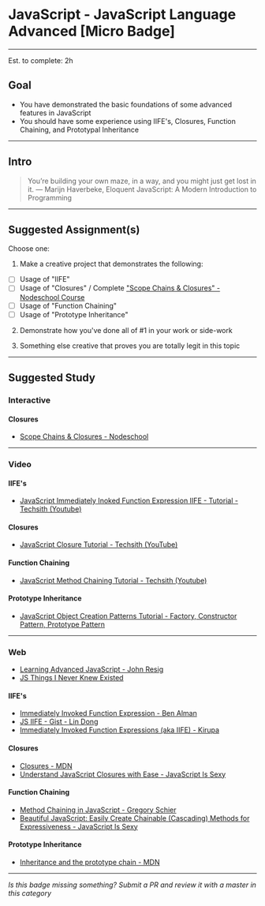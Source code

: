 # JavaScript - JavaScript Language Advanced  [Micro Badge]

-----

Est. to complete: 2h

## Goal
- You have demonstrated the basic foundations of some advanced features in JavaScript
- You should have some experience using IIFE's, Closures, Function Chaining, and Prototypal Inheritance


-----

## Intro

> You’re building your own maze, in a way, and you might just get lost in it. ― Marijn Haverbeke, Eloquent JavaScript: A Modern Introduction to Programming


-----


## Suggested Assignment(s)

Choose one:

1) Make a creative project that demonstrates the following:
- [ ] Usage of "IIFE"
- [ ] Usage of "Closures" / Complete ["Scope Chains & Closures" - Nodeschool Course](https://github.com/jesstelford/scope-chains-closures)
- [ ] Usage of "Function Chaining"
- [ ] Usage of "Prototype Inheritance"

2) Demonstrate how you've done all of #1 in your work or side-work

3) Something else creative that proves you are totally legit in this topic


-----


## Suggested Study

### Interactive

#### Closures

- [Scope Chains & Closures - Nodeschool](https://github.com/jesstelford/scope-chains-closures)


-----


### Video

#### IIFE's

- [JavaScript Immediately Inoked Function Expression IIFE - Tutorial - Techsith (Youtube)](https://www.youtube.com/watch?v=eY7u388cvM4)

#### Closures

- [JavaScript Closure Tutorial - Techsith (YouTube)](https://youtu.be/71AtaJpJHw0)

#### Function Chaining

- [JavaScript Method Chaining Tutorial - Techsith (Youtube)](https://youtu.be/5rwuKH-zdos)

#### Prototype Inheritance

- [JavaScript Object Creation Patterns Tutorial - Factory, Constructor Pattern, Prototype Pattern](https://youtu.be/xizFJHKHdHw?list=PL7pEw9n3GkoW5bYOhVAtmJlak3ZK7SaDf)


-----


### Web

- [Learning Advanced JavaScript - John Resig](http://ejohn.org/apps/learn/)
- [JS Things I Never Knew Existed](https://air.ghost.io/js-things-i-never-knew-existed/)

#### IIFE's

- [Immediately Invoked Function Expression - Ben Alman](http://benalman.com/news/2010/11/immediately-invoked-function-expression/)
- [JS IIFE - Gist - Lin Dong](https://gist.github.com/ldong/0904e42bc2690233a9eb)
- [Immediately Invoked Function Expressions (aka IIFE) - Kirupa](https://www.kirupa.com/html5/immediately_invoked_function_expressions_iife.htm)

#### Closures

- [Closures - MDN](https://developer.mozilla.org/en-US/docs/Web/JavaScript/Closures)
- [Understand JavaScript Closures with Ease - JavaScript Is Sexy](http://javascriptissexy.com/understand-javascript-closures-with-ease/)

#### Function Chaining

- [Method Chaining in JavaScript - Gregory Schier ](http://schier.co/blog/2013/11/14/method-chaining-in-javascript.html)
- [Beautiful JavaScript: Easily Create Chainable (Cascading) Methods for Expressiveness - JavaScript Is Sexy](http://javascriptissexy.com/beautiful-javascript-easily-create-chainable-cascading-methods-for-expressiveness/)

#### Prototype Inheritance

- [Inheritance and the prototype chain - MDN](https://developer.mozilla.org/en-US/docs/Web/JavaScript/Inheritance_and_the_prototype_chain)


-----

  *Is this badge missing something? Submit a PR and review it with a master in this category*
